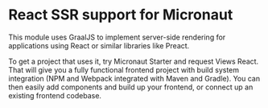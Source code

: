 # React SSR support for Micronaut

This module uses GraalJS to implement server-side rendering for applications using React or similar libraries like Preact.

To get a project that uses it, try Micronaut Starter and request Views React. That will give you a fully functional
frontend project with build system integration (NPM and Webpack integrated with Maven and Gradle). You can then easily
add components and build up your frontend, or connect up an existing frontend codebase.
